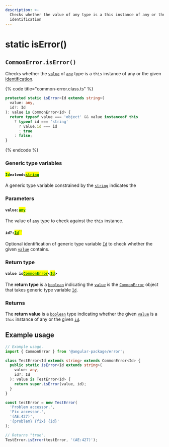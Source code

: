 ```yaml
---
description: >-
  Checks whether the value of any type is a this instance of any or the given
  identification
---
```


# static isError()

## `CommonError.isError()`

Checks whether the [`value`](static-iserror.md#value-any) of [`any`](https://www.typescriptlang.org/docs/handbook/basic-types.html#any) type is a `this` instance of any or the given [identification](static-iserror.md#id-id).

{% code title="common-error.class.ts" %}
```typescript
protected static isError<Id extends string>(
  value: any,
  id?: Id
): value is CommonError<Id> {
  return typeof value === 'object' && value instanceof this
    ? typeof id === 'string'
      ? value.id === id
      : true
    : false;
}
```
{% endcode %}

### Generic type variables

#### <mark style="color:green;">`Id`</mark>`extends`[<mark style="color:green;">`string`</mark>](https://www.typescriptlang.org/docs/handbook/basic-types.html#string)

A generic type variable constrained by the [`string`](https://www.typescriptlang.org/docs/handbook/basic-types.html#string) indicates the&#x20;

### Parameters

#### `value:`[<mark style="color:green;">`any`</mark>](https://www.typescriptlang.org/docs/handbook/basic-types.html#any)

The value of [`any`](https://www.typescriptlang.org/docs/handbook/basic-types.html#any) type to check against the `this` instance.

#### `id?:`[<mark style="color:green;">`Id`</mark>](static-iserror.md#id-extends-string)<mark style="color:green;">``</mark>

Optional identification of generic type variable [`Id`](static-iserror.md#id-extends-string) to check whether the given [`value`](static-iserror.md#value-any) contains.

### Return type

#### `value is`[<mark style="color:green;">`CommonError`</mark>](broken-reference)`<`[<mark style="color:green;">`Id`</mark>](../v-generic-type-variables.md#wrap-opening)`>`

The **return type** is a [`boolean`](https://www.typescriptlang.org/docs/handbook/basic-types.html#boolean) indicating the [`value`](static-iserror.md#value-any) is the [`CommonError`](broken-reference) object that takes generic type variable [`Id`](../v-generic-type-variables.md#wrap-opening).

### Returns

The **return value** is a [`boolean`](https://developer.mozilla.org/en-US/docs/Web/JavaScript/Reference/Global\_Objects/Boolean) type indicating whether the given [`value`](static-iserror.md#value-any) is a `this` instance of any or the given [`id`](static-iserror.md#id-id).

## Example usage

```typescript
// Example usage.
import { CommonError } from '@angular-package/error';

class TestError<Id extends string> extends CommonError<Id> {
  public static isError<Id extends string>(
    value: any,
    id?: Id
  ): value is TestError<Id> {
    return super.isError(value, id);
  }
}

const testError = new TestError(
  'Problem accessor.',
  'Fix accessor.',
  '(AE:427)',
  '{problem} {fix} {id}'
);

// Returns "true".
TestError.isError(testError, '(AE:427)');
```

